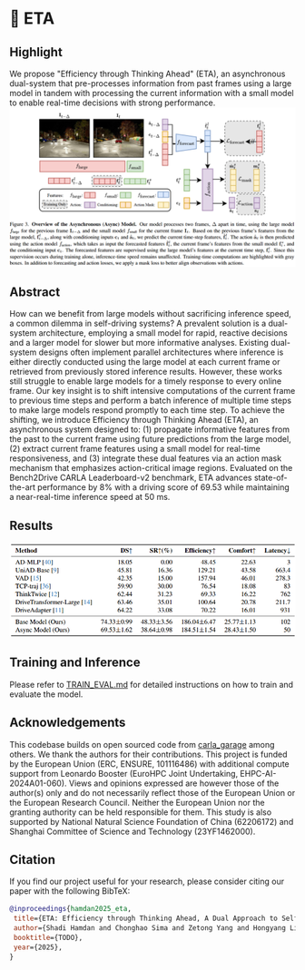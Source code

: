 # 🤔 ETA

## Highlight
We propose "Efficiency through Thinking Ahead" (ETA), an asynchronous dual-system that pre-processes information from past frames using a large model in tandem with processing the current information with a small model to enable real-time decisions with strong performance.
<img width="800" alt="CarFormer overview" src="assets/overview.png">

## Abstract
How can we benefit from large models without sacrificing inference speed, a common dilemma in self-driving systems? A prevalent solution is a dual-system architecture, employing a small model for rapid, reactive decisions and a larger model for slower but more informative analyses. Existing dual-system designs often implement parallel architectures where inference is either directly conducted using the large model at each current frame or retrieved from previously stored inference results. However, these works still struggle to enable large models for a timely response to every online frame. Our key insight is to shift intensive computations of the current frame to previous time steps and perform a batch inference of multiple time steps to make large models respond promptly to each time step. To achieve the shifting, we introduce Efficiency through Thinking Ahead (ETA), an asynchronous system designed to: (1) propagate informative features from the past to the current frame using future predictions from the large model, (2) extract current frame features using a small model for real-time responsiveness, and (3) integrate these dual features via an action mask mechanism that emphasizes action-critical image regions. Evaluated on the Bench2Drive CARLA Leaderboard-v2 benchmark, ETA advances state-of-the-art performance by 8% with a driving score of 69.53 while maintaining a near-real-time inference speed at 50 ms.

## Results
<img width="800" alt="CarFormer overview" src="assets/results.png">

## Training and Inference

Please refer to [TRAIN_EVAL.md](docs/TRAIN_EVAL.md) for detailed instructions on how to train and evaluate the model.

## Acknowledgements

This codebase builds on open sourced code from [carla_garage](git@github.com:autonomousvision/carla_garage.git) among others. We thank the authors for their contributions. This project is funded by the European Union (ERC, ENSURE, 101116486) with additional compute support from Leonardo Booster (EuroHPC Joint Undertaking, EHPC-AI-2024A01-060). Views and opinions expressed are however those of the author(s) only and do not necessarily reflect those of the European Union or the European Research Council. Neither the European Union nor the granting authority can be held responsible for them. This study is also supported by National Natural Science Foundation of China (62206172) and Shanghai Committee of Science and Technology (23YF1462000).

## Citation
If you find our project useful for your research, please consider citing our paper with the following BibTeX:


```bibtex
@inproceedings{hamdan2025_eta,
 title={ETA: Efficiency through Thinking Ahead, A Dual Approach to Self-Driving with Large Models}, 
 author={Shadi Hamdan and Chonghao Sima and Zetong Yang and Hongyang Li and Fatma Guney},
 booktitle={TODO},
 year={2025},
}
```
